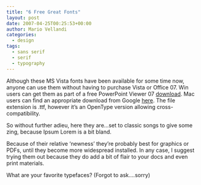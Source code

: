 ```yaml
---
title: "6 Free Great Fonts"
layout: post
date: 2007-04-25T00:25:53+00:00
author: Mario Vellandi
categories:
  - design
tags:
  - sans serif
  - serif
  - typography
---
```

Although these MS Vista fonts have been available for some time now, anyone can use them without having to purchase Vista or Office 07. Win users can get them as part of a free PowerPoint Viewer 07 [download](http://www.microsoft.com/downloads/details.aspx?familyid=048DC840-14E1-467D-8DCA-19D2A8FD7485&displaylang=en "Download Powerpoint Viewer from Microsoft"). Mac users can find an appropriate download from Google [here](http://www.google.com/search?q=vista+fonts+download "Google search for vista fonts download"). The file extension is .ttf, however it&#8217;s an OpenType version allowing cross-compatibility.

So without further adieu, here they are&#8230;set to classic songs to give some zing, because Ipsum Lorem is a bit bland.

Because of their relative &#8216;newness&#8217; they&#8217;re probably best for graphics or PDFs, until they become more widespread installed. In any case, I suggest trying them out because they do add a bit of flair to your docs and even print materials.

What are your favorite typefaces? (Forgot to ask&#8230;.sorry)
